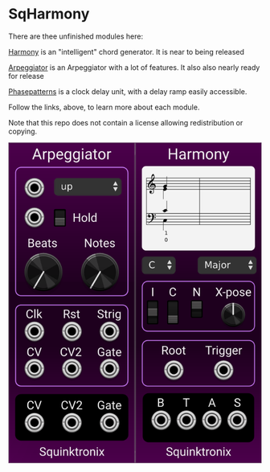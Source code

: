 # SqHarmony

There are thee unfinished modules here:

[Harmony](./docs/harmony.md) is an "intelligent" chord generator. It is near to being released

[Arpeggiator](./docs/arpeggiator.md) is an Arpeggiator with a lot of features. It also also nearly ready for release

[Phasepatterns](./docs/phasepatterns.md) is a clock delay unit, with a delay ramp easily accessible.

Follow the links, above, to learn more about each module.

Note that this repo does not contain a license allowing redistribution or copying.

![Panels](./docs/panels.png)